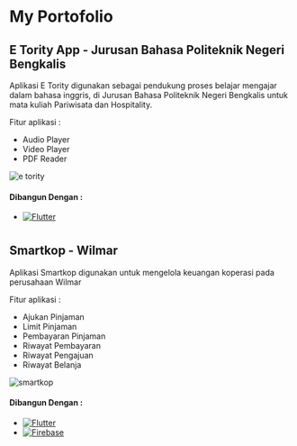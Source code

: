 # My Portofolio


## E Tority App - Jurusan Bahasa Politeknik Negeri Bengkalis
<div align="left">
  <p align="left">
    Aplikasi E Tority digunakan sebagai pendukung proses belajar mengajar dalam bahasa inggris, di Jurusan Bahasa Politeknik Negeri Bengkalis untuk mata kuliah Pariwisata dan Hospitality.
    <br />
  </p>
</div>

Fitur aplikasi :
* Audio Player
* Video Player
* PDF Reader

![e tority](https://github.com/DaruNugroho/portofolio/assets/66731848/ce4226ec-a67b-40a9-bced-6447c9c3936f)


#### Dibangun Dengan :
* [![Flutter][Flutter]][Flutter-url]

#


## Smartkop - Wilmar
<div align="left">
  <p align="left">
    Aplikasi Smartkop digunakan untuk mengelola keuangan koperasi pada perusahaan Wilmar
    <br />
  </p>
</div>

Fitur aplikasi :
* Ajukan Pinjaman
* Limit Pinjaman
* Pembayaran Pinjaman
* Riwayat Pembayaran
* Riwayat Pengajuan
* Riwayat Belanja
  
![smartkop](https://github.com/DaruNugroho/portofolio/assets/66731848/ada845e6-76d4-4fe4-8306-4a95c44278f5)

#### Dibangun Dengan :
* [![Flutter][Flutter]][Flutter-url]
* [![Firebase][Firebase]][Firebase-url]



<!--Sumber-->
[Flutter]: https://img.shields.io/badge/Flutter-02569B?style=for-the-badge&logo=flutter&logoColor=white
[Flutter-url]: https://flutter.dev/

[Firebase]: https://img.shields.io/badge/firebase-%23039BE5.svg?style=for-the-badge&logo=firebase
[Firebase-url]: https://firebase.google.com/


